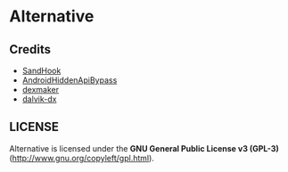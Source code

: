 # Alternative

## Credits
- [SandHook](https://github.com/ganyao114/SandHook)
- [AndroidHiddenApiBypass](https://github.com/LSPosed/AndroidHiddenApiBypass)
- [dexmaker](https://github.com/linkedin/dexmaker/)
- [dalvik-dx](https://github.com/JakeWharton/dalvik-dx)
## LICENSE

Alternative is licensed under the **GNU General Public License v3 (GPL-3)** (http://www.gnu.org/copyleft/gpl.html).
